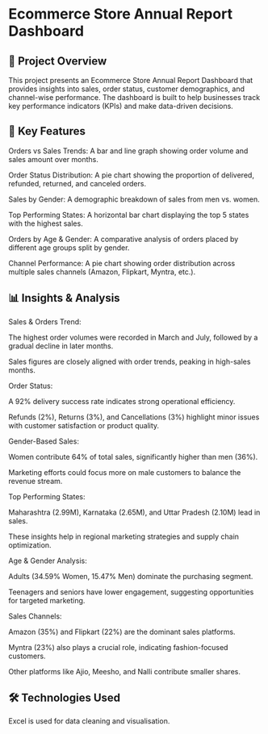 

# Ecommerce Store Annual Report Dashboard

## 📌 Project Overview

This project presents an Ecommerce Store Annual Report Dashboard that provides insights into sales, order status, customer demographics, and channel-wise performance. The dashboard is built to help businesses track key performance indicators (KPIs) and make data-driven decisions.

## 🎯 Key Features

Orders vs Sales Trends: A bar and line graph showing order volume and sales amount over months.

Order Status Distribution: A pie chart showing the proportion of delivered, refunded, returned, and canceled orders.

Sales by Gender: A demographic breakdown of sales from men vs. women.

Top Performing States: A horizontal bar chart displaying the top 5 states with the highest sales.

Orders by Age & Gender: A comparative analysis of orders placed by different age groups split by gender.

Channel Performance: A pie chart showing order distribution across multiple sales channels (Amazon, Flipkart, Myntra, etc.).

## 📊 Insights & Analysis

Sales & Orders Trend:

The highest order volumes were recorded in March and July, followed by a gradual decline in later months.

Sales figures are closely aligned with order trends, peaking in high-sales months.

Order Status:

A 92% delivery success rate indicates strong operational efficiency.

Refunds (2%), Returns (3%), and Cancellations (3%) highlight minor issues with customer satisfaction or product quality.

Gender-Based Sales:

Women contribute 64% of total sales, significantly higher than men (36%).

Marketing efforts could focus more on male customers to balance the revenue stream.

Top Performing States:

Maharashtra (2.99M), Karnataka (2.65M), and Uttar Pradesh (2.10M) lead in sales.

These insights help in regional marketing strategies and supply chain optimization.

Age & Gender Analysis:

Adults (34.59% Women, 15.47% Men) dominate the purchasing segment.

Teenagers and seniors have lower engagement, suggesting opportunities for targeted marketing.

Sales Channels:

Amazon (35%) and Flipkart (22%) are the dominant sales platforms.

Myntra (23%) also plays a crucial role, indicating fashion-focused customers.

Other platforms like Ajio, Meesho, and Nalli contribute smaller shares.

## 🛠️ Technologies Used

   Excel is used for data cleaning and visualisation.

    
